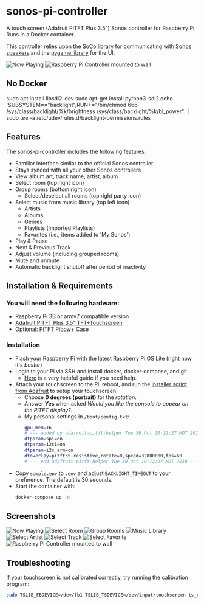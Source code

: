 # sonos-pi-controller
A touch screen (Adafruit PiTFT Plus 3.5") Sonos controller for Raspberry Pi. Runs in a Docker container.

This controller relies upon the [SoCo library](https://github.com/SoCo/SoCo) for communicating with [Sonos speakers](https://www.sonos.com/) and the [pygame library](https://github.com/pygame/pygame) for the UI.

![Now Playing](./resources/screenshots/sonospi.gif)
![Raspberry Pi Controller mounted to wall](./resources/screenshots/controller-mounted.jpg)

## No Docker
sudo apt install libsdl2-dev
sudo apt-get install python3-sdl2
echo 'SUBSYSTEM=="backlight",RUN+="/bin/chmod 666 /sys/class/backlight/%k/brightness /sys/class/backlight/%k/bl_power"' | sudo tee -a /etc/udev/rules.d/backlight-permissions.rules

## Features
The sonos-pi-controller includes the following features:

* Familiar interface similar to the official Sonos controller
* Stays synced with all your other Sonos controllers
* View album art, track name, artist, album
* Select room (top right icon)
* Group rooms (bottom right icon)
  * Select/deselect all rooms (top right party icon)
* Select music from music library (top left icon)
  * Artists
  * Albums
  * Genres
  * Playlists (Imported Playlists)
  * Favorites (i.e., items added to 'My Sonos')
* Play & Pause
* Next & Previous Track
* Adjust volume (including grouped rooms)
* Mute and unmute
* Automatic backlight shutoff after period of inactivity

## Installation & Requirements
### You will need the following hardware:

* Raspberry Pi 3B or armv7 compatible version
* [Adafruit PiTFT Plus 3.5" TFT+Touchscreen](https://www.adafruit.com/product/2441)
* Optional: [PiTFT Pibow+ Case](https://www.adafruit.com/product/2779)

### Installation

* Flash your Raspberry Pi with the latest Raspberry Pi OS Lite (right now it's *buster*)
* Login to your Pi via SSH and install docker, docker-compose, and git.
  * [Here](https://www.bargelt.com/setting-up-a-headless-raspberry-pi-with-ssh-docker-docker-compose-git/) is a very helpful guide if you need help.
* Attach your touchscreen to the Pi, reboot, and run the [installer script from Adafruit](https://learn.adafruit.com/adafruit-pitft-3-dot-5-touch-screen-for-raspberry-pi/easy-install-2) to setup your touchscreen.
  * Choose **0 degrees (portrait)** for the *rotation*.
  * Answer **Yes** when asked *Would you like the console to appear on the PiTFT display?*.
  * My personal settings in `/boot/config.txt`:
    ```bash
    gpu_mem=16
    # --- added by adafruit-pitft-helper Tue 30 Oct 10:12:27 MDT 2018 ---
    dtparam=spi=on
    dtparam=i2c1=on
    dtparam=i2c_arm=on
    dtoverlay=pitft35-resistive,rotate=0,speed=32000000,fps=60
    # --- end adafruit-pitft-helper Tue 30 Oct 10:12:27 MDT 2018 ---
    ```
* Copy `sample.env` to `.env` and adjust `BACKLIGHT_TIMEOUT` to your preference. The default is 30 seconds.
* Start the container with:
  ```bash
  docker-compose up -d
  ```

## Screenshots
![Now Playing](./resources/screenshots/now_playing.png)
![Select Room](./resources/screenshots/room_select.png)
![Group Rooms](./resources/screenshots/group_rooms.png)
![Music Library](./resources/screenshots/music_library.png)
![Select Artist](./resources/screenshots/artists.png)
![Select Track](./resources/screenshots/select_track.png)
![Select Favorite](./resources/screenshots/favorites.png)
![Raspberry Pi Controller mounted to wall](./resources/screenshots/controller-mounted.jpg)

## Troubleshooting
If your touchscreen is not calibrated correctly, try running the calibration program:
  ```bash
  sudo TSLIB_FBDEVICE=/dev/fb1 TSLIB_TSDEVICE=/dev/input/touchscreen ts_calibrate
  ```
